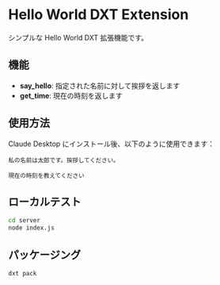 # Hello World DXT Extension

シンプルな Hello World DXT 拡張機能です。

## 機能

- **say_hello**: 指定された名前に対して挨拶を返します
- **get_time**: 現在の時刻を返します

## 使用方法

Claude Desktop にインストール後、以下のように使用できます：

```
私の名前は太郎です。挨拶してください。
```

```
現在の時刻を教えてください
```

## ローカルテスト

```bash
cd server
node index.js
```

## パッケージング

```bash
dxt pack
```
